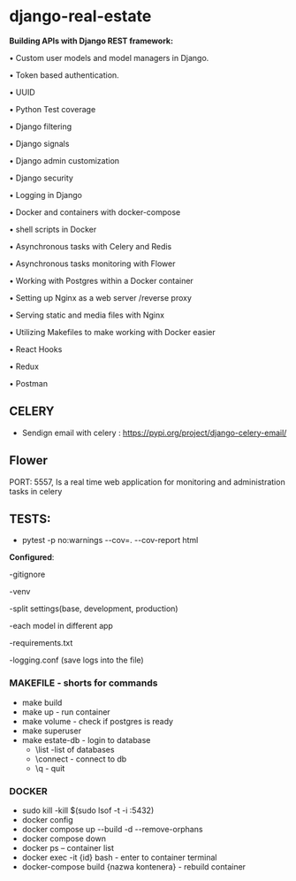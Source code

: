 
# django-real-estate



<b>Building APIs with Django REST framework:</b>

• Custom user models and model managers in Django.

• Token based authentication.

• UUID

• Python Test coverage 

• Django filtering

• Django signals

• Django admin customization

• Django security

• Logging in Django

• Docker and containers with docker-compose

• shell scripts in Docker

• Asynchronous tasks with Celery and Redis

• Asynchronous tasks monitoring with Flower

• Working with Postgres within a Docker container 

• Setting up Nginx as a web server /reverse proxy

• Serving static and media files with Nginx

• Utilizing Makefiles to make working with Docker easier

• React Hooks

• Redux

• Postman


## CELERY
- Sendign email with celery : https://pypi.org/project/django-celery-email/

## Flower
 PORT: 5557, Is a real time web application for monitoring and administration tasks in celery
 
## TESTS: 
 -  pytest -p no:warnings --cov=. --cov-report html



<b>Configured</b>:

 -gitignore
	
 -venv
 
 -split settings(base, development, production)
 
 -each model in different app
 
 -requirements.txt
 
 -logging.conf (save logs into the file)
 


### MAKEFILE - shorts for commands

- make build
- make up - run container
- make volume - check if postgres is ready
- make superuser 
- make estate-db - login to database
 	- \list -list of databases
 	- \connect - connect to db
 	- \q - quit
 

### DOCKER
-  sudo kill -kill $(sudo lsof -t -i :5432)
-  docker config
-  docker compose up --build -d --remove-orphans
-  docker compose down
-  docker ps – container list 
-  docker exec -it {id} bash  - enter to container terminal
-  docker-compose build {nazwa kontenera}  - rebuild container



